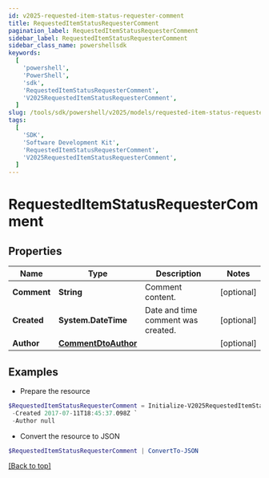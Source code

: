 ```yaml
---
id: v2025-requested-item-status-requester-comment
title: RequestedItemStatusRequesterComment
pagination_label: RequestedItemStatusRequesterComment
sidebar_label: RequestedItemStatusRequesterComment
sidebar_class_name: powershellsdk
keywords:
  [
    'powershell',
    'PowerShell',
    'sdk',
    'RequestedItemStatusRequesterComment',
    'V2025RequestedItemStatusRequesterComment',
  ]
slug: /tools/sdk/powershell/v2025/models/requested-item-status-requester-comment
tags:
  [
    'SDK',
    'Software Development Kit',
    'RequestedItemStatusRequesterComment',
    'V2025RequestedItemStatusRequesterComment',
  ]
---
```


# RequestedItemStatusRequesterComment

## Properties

| Name | Type | Description | Notes |
| --- | --- | --- | --- |
| **Comment** | **String** | Comment content. | [optional] |
| **Created** | **System.DateTime** | Date and time comment was created. | [optional] |
| **Author** | [**CommentDtoAuthor**](comment-dto-author) |  | [optional] |

## Examples

- Prepare the resource

```powershell
$RequestedItemStatusRequesterComment = Initialize-V2025RequestedItemStatusRequesterComment  -Comment This is a comment. `
 -Created 2017-07-11T18:45:37.098Z `
 -Author null
```

- Convert the resource to JSON

```powershell
$RequestedItemStatusRequesterComment | ConvertTo-JSON
```

[[Back to top]](#)
